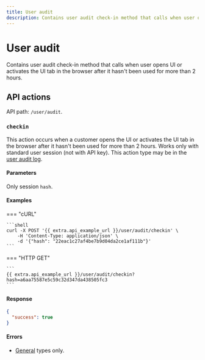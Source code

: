 ```yaml
---
title: User audit
description: Contains user audit check-in method that calls when user opens UI.
---
```


# User audit

Contains user audit check-in method that calls when user opens UI or activates the UI tab in the browser after it hasn't been used for more than 2 hours.


## API actions

API path: `/user/audit`.

### `checkin`

This action occurs when a customer opens the UI or activates the UI tab in the browser after it hasn't been used for more than 2 hours.
Works only with standard user session (not with API key).
This action type may be in the [user audit log](audit_log.md#list).

#### Parameters

Only session `hash`.

#### Examples

=== "cURL"

    ```shell
    curl -X POST '{{ extra.api_example_url }}/user/audit/checkin' \
        -H 'Content-Type: application/json' \
        -d '{"hash": "22eac1c27af4be7b9d04da2ce1af111b"}'
    ```
    
=== "HTTP GET"

    ```
    {{ extra.api_example_url }}/user/audit/checkin?hash=a6aa75587e5c59c32d347da438505fc3
    ```

#### Response

```json
{
  "success": true
}
```

#### Errors

* [General](../../../../getting-started/errors.md#error-codes) types only.
